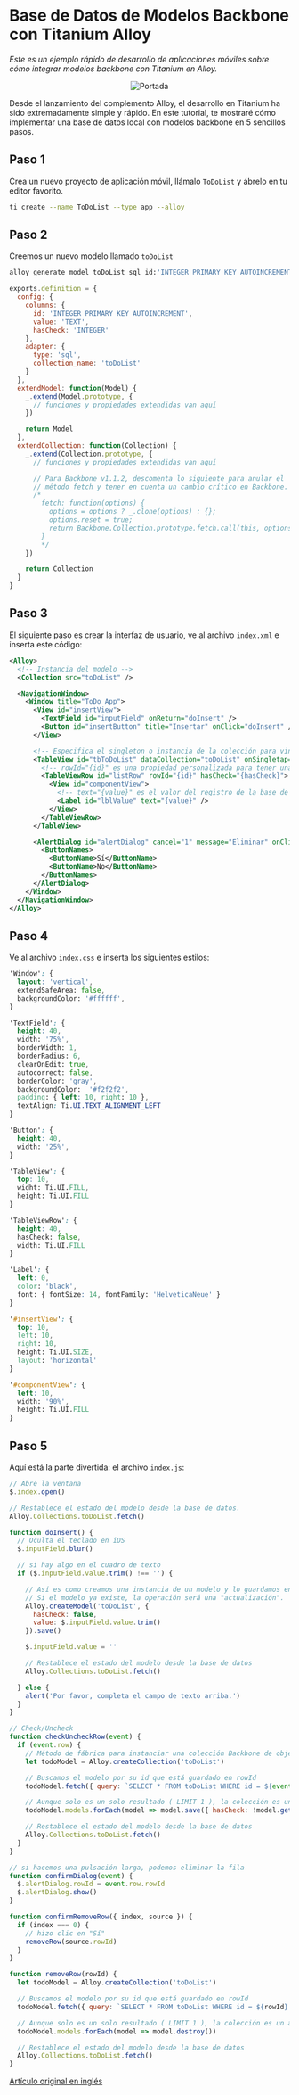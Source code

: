 # Base de Datos de Modelos Backbone con Titanium Alloy

*Este es un ejemplo rápido de desarrollo de aplicaciones móviles sobre cómo integrar modelos backbone con Titanium en Alloy.*

<p align="center">
  <img src="./app/assets/imagen.jpg" alt="Portada">
</p>

Desde el lanzamiento del complemento Alloy, el desarrollo en Titanium ha sido extremadamente simple y rápido. En este tutorial, te mostraré cómo implementar una base de datos local con modelos backbone en 5 sencillos pasos.

## Paso 1
Crea un nuevo proyecto de aplicación móvil, llámalo `ToDoList` y ábrelo en tu editor favorito.

```bash
ti create --name ToDoList --type app --alloy
```

## Paso 2
Creemos un nuevo modelo llamado `toDoList`

```bash
alloy generate model toDoList sql id:'INTEGER PRIMARY KEY AUTOINCREMENT' value:TEXT hasCheck:INTEGER
```

```javascript
exports.definition = {
  config: {
    columns: {
      id: 'INTEGER PRIMARY KEY AUTOINCREMENT',
      value: 'TEXT',
      hasCheck: 'INTEGER'
    },
    adapter: {
      type: 'sql',
      collection_name: 'toDoList'
    }
  },
  extendModel: function(Model) {
    _.extend(Model.prototype, {
      // funciones y propiedades extendidas van aquí
    })

    return Model
  },
  extendCollection: function(Collection) {
    _.extend(Collection.prototype, {
      // funciones y propiedades extendidas van aquí

      // Para Backbone v1.1.2, descomenta lo siguiente para anular el
      // método fetch y tener en cuenta un cambio crítico en Backbone.
      /*
        fetch: function(options) {
          options = options ? _.clone(options) : {};
          options.reset = true;
          return Backbone.Collection.prototype.fetch.call(this, options);
        }
        */
    })

    return Collection
  }
}
```

## Paso 3
El siguiente paso es crear la interfaz de usuario, ve al archivo `index.xml` e inserta este código:

```xml
<Alloy>
  <!-- Instancia del modelo -->
  <Collection src="toDoList" />

  <NavigationWindow>
    <Window title="ToDo App">
      <View id="insertView">
        <TextField id="inputField" onReturn="doInsert" />
        <Button id="insertButton" title="Insertar" onClick="doInsert" />
      </View>

      <!-- Especifica el singleton o instancia de la colección para vincular a la tabla. -->
      <TableView id="tbToDoList" dataCollection="toDoList" onSingletap="checkUncheckRow" onLongpress="confirmDialog">
        <!-- rowId="{id}" es una propiedad personalizada para tener una referencia a la clave principal de los registros -->
        <TableViewRow id="listRow" rowId="{id}" hasCheck="{hasCheck}">
          <View id="componentView">
            <!-- text="{value}" es el valor del registro de la base de datos -->
            <Label id="lblValue" text="{value}" />
          </View>
        </TableViewRow>
      </TableView>

      <AlertDialog id="alertDialog" cancel="1" message="Eliminar" onClick="confirmRemoveRow">
        <ButtonNames>
          <ButtonName>Sí</ButtonName>
          <ButtonName>No</ButtonName>
        </ButtonNames>
      </AlertDialog>
    </Window>
  </NavigationWindow>
</Alloy>
```

## Paso 4
Ve al archivo `index.css` e inserta los siguientes estilos:

```scss
'Window': {
  layout: 'vertical',
  extendSafeArea: false,
  backgroundColor: '#ffffff',
}

'TextField': {
  height: 40,
  width: '75%',
  borderWidth: 1,
  borderRadius: 6,
  clearOnEdit: true,
  autocorrect: false,
  borderColor: 'gray',
  backgroundColor:  '#f2f2f2',
  padding: { left: 10, right: 10 },
  textAlign: Ti.UI.TEXT_ALIGNMENT_LEFT
}

'Button': {
  height: 40,
  width: '25%',
}

'TableView': {
  top: 10,
  widht: Ti.UI.FILL,
  height: Ti.UI.FILL
}

'TableViewRow': {
  height: 40,
  hasCheck: false,
  width: Ti.UI.FILL
}

'Label': {
  left: 0,
  color: 'black',
  font: { fontSize: 14, fontFamily: 'HelveticaNeue' }
}

'#insertView': {
  top: 10,
  left: 10,
  right: 10,
  height: Ti.UI.SIZE,
  layout: 'horizontal'
}

'#componentView': {
  left: 10,
  width: '90%',
  height: Ti.UI.FILL
}
```

## Paso 5
Aquí está la parte divertida: el archivo `index.js`:

```javascript
// Abre la ventana
$.index.open()

// Restablece el estado del modelo desde la base de datos.
Alloy.Collections.toDoList.fetch()

function doInsert() {
  // Oculta el teclado en iOS
  $.inputField.blur()

  // si hay algo en el cuadro de texto
  if ($.inputField.value.trim() !== '') {

    // Así es como creamos una instancia de un modelo y lo guardamos en la base de datos.
    // Si el modelo ya existe, la operación será una "actualización".
    Alloy.createModel('toDoList', {
      hasCheck: false,
      value: $.inputField.value.trim()
    }).save()

    $.inputField.value = ''

    // Restablece el estado del modelo desde la base de datos
    Alloy.Collections.toDoList.fetch()

  } else {
    alert('Por favor, completa el campo de texto arriba.')
  }
}

// Check/Uncheck
function checkUncheckRow(event) {
  if (event.row) {
    // Método de fábrica para instanciar una colección Backbone de objetos modelo
    let todoModel = Alloy.createCollection('toDoList')

    // Buscamos el modelo por su id que está guardado en rowId
    todoModel.fetch({ query: `SELECT * FROM toDoList WHERE id = ${event.row.rowId} LIMIT 1` })

    // Aunque solo es un solo resultado ( LIMIT 1 ), la colección es un array de modelos
    todoModel.models.forEach(model => model.save({ hasCheck: !model.get('hasCheck') }))

    // Restablece el estado del modelo desde la base de datos
    Alloy.Collections.toDoList.fetch()
  }
}

// si hacemos una pulsación larga, podemos eliminar la fila
function confirmDialog(event) {
  $.alertDialog.rowId = event.row.rowId
  $.alertDialog.show()
}

function confirmRemoveRow({ index, source }) {
  if (index === 0) {
    // hizo clic en "Sí"
    removeRow(source.rowId)
  }
}

function removeRow(rowId) {
  let todoModel = Alloy.createCollection('toDoList')

  // Buscamos el modelo por su id que está guardado en rowId
  todoModel.fetch({ query: `SELECT * FROM toDoList WHERE id = ${rowId} LIMIT 1` })

  // Aunque solo es un solo resultado ( LIMIT 1 ), la colección es un array de modelos
  todoModel.models.forEach(model => model.destroy())

  // Restablece el estado del modelo desde la base de datos
  Alloy.Collections.toDoList.fetch()
}
```

[Artículo original en inglés](https://www.itexico.com/blog/mobile-app-tutorial-backbone-models-database-with-titanium-alloy)
